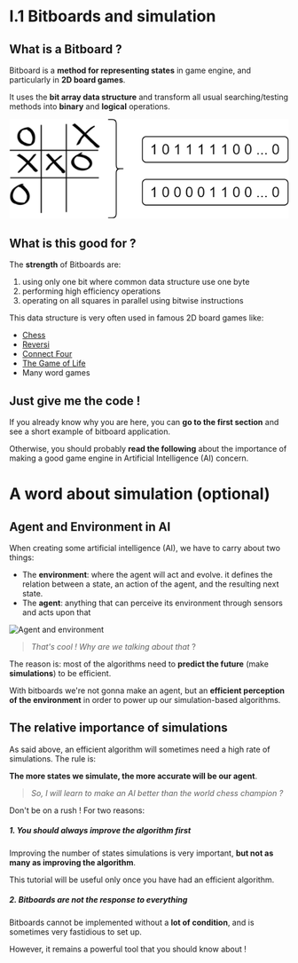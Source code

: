# I.1 Bitboards and simulation

## What is a Bitboard ?

Bitboard is a **method for representing states** in game engine, and particularly in **2D board games**.

It uses the **bit array data structure** and transform all usual searching/testing methods into **binary** and **logical** operations.

![Banner](banner.png)

## What is this good for ?

The **strength** of Bitboards are:
1. using only one bit where common data structure use one byte
2. performing high efficiency operations
3. operating on all squares in parallel using bitwise instructions

This data structure is very often used in famous 2D board games like:
* [Chess](https://en.wikipedia.org/wiki/Chess)
* [Reversi](https://en.wikipedia.org/wiki/Reversi)
* [Connect Four](https://en.wikipedia.org/wiki/Connect_Four)
* [The Game of Life](https://en.wikipedia.org/wiki/Conway%27s_Game_of_Life)
* Many word games

## Just give me the code !

If you already know why you are here, you can **go to the first section** and see a short example of bitboard application.

Otherwise, you should probably **read the following** about the importance of making a good game engine in Artificial Intelligence (AI) concern.

# A word about simulation (optional)

## Agent and Environment in AI

When creating some artificial intelligence (AI), we have to carry about two things:
* The **environment**: where the agent will act and evolve. it defines the relation between a state, an action of the agent, and the resulting next state.
* The **agent**: anything that can perceive its environment through sensors and acts upon that

![Agent and environment](http://cs-alb-pc3.massey.ac.nz/notes/59302/fig02.01.gif)

> _That's cool ! Why are we talking about that_ ?

The reason is: most of the algorithms need to **predict the future** (make **simulations**) to be efficient.

With bitboards we're not gonna make an agent, but an **efficient perception of the environment** in order to power up our simulation-based algorithms.

## The relative importance of simulations

As said above, an efficient algorithm will sometimes need a high rate of simulations. The rule is:

**The more states we simulate, the more accurate will be our agent**.

> _So, I will learn to make an AI better than the world chess champion ?_

Don't be on a rush ! For two reasons:

##### 1. You should always **improve the algorithm first**

Improving the number of states simulations is very important, **but not as many as improving the algorithm**.

This tutorial will be useful only once you have had an efficient algorithm.

##### 2. Bitboards are **not the response to everything**

Bitboards cannot be implemented without a **lot of condition**, and is sometimes very fastidious to set up.

However, it remains a powerful tool that you should know about !
